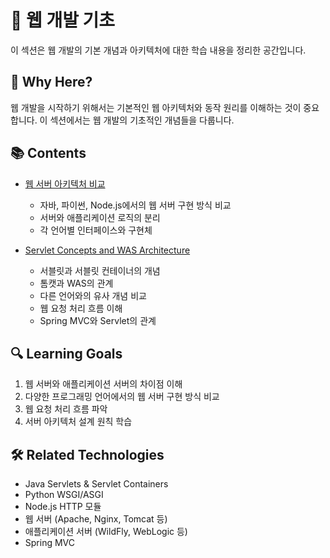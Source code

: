 # 🌱 웹 개발 기초

이 섹션은 웹 개발의 기본 개념과 아키텍처에 대한 학습 내용을 정리한 공간입니다.

## 🎯 Why Here?
웹 개발을 시작하기 위해서는 기본적인 웹 아키텍처와 동작 원리를 이해하는 것이 중요합니다. 이 섹션에서는 웹 개발의 기초적인 개념들을 다룹니다.

## 📚 Contents

- [웹 서버 아키텍처 비교](./web_server_architecture_comparison.md)
  - 자바, 파이썬, Node.js에서의 웹 서버 구현 방식 비교
  - 서버와 애플리케이션 로직의 분리
  - 각 언어별 인터페이스와 구현체

- [Servlet Concepts and WAS Architecture](./servlet_was_architecture.md)
  - 서블릿과 서블릿 컨테이너의 개념
  - 톰캣과 WAS의 관계
  - 다른 언어와의 유사 개념 비교
  - 웹 요청 처리 흐름 이해
  - Spring MVC와 Servlet의 관계

## 🔍 Learning Goals
1. 웹 서버와 애플리케이션 서버의 차이점 이해
2. 다양한 프로그래밍 언어에서의 웹 서버 구현 방식 비교
3. 웹 요청 처리 흐름 파악
4. 서버 아키텍처 설계 원칙 학습

## 🛠️ Related Technologies
- Java Servlets & Servlet Containers
- Python WSGI/ASGI
- Node.js HTTP 모듈
- 웹 서버 (Apache, Nginx, Tomcat 등)
- 애플리케이션 서버 (WildFly, WebLogic 등)
- Spring MVC 